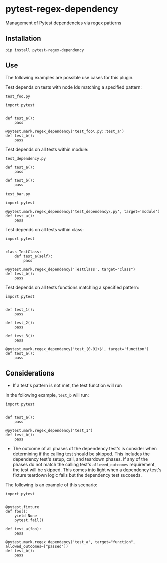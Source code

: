 # pytest-regex-dependency
Management of Pytest dependencies via regex patterns


## Installation
```
pip install pytest-regex-dependency
```

## Use

The following examples are possible use cases for this plugin.

Test depends on tests with node Ids matching a specified pattern:

`test_foo.py`
```
import pytest
        

def test_a():
    pass

@pytest.mark.regex_dependency('test_foo\.py::test_a')
def test_b():
    pass
```

Test depends on all tests within module:

`test_dependency.py`
```
def test_a():
    pass

def test_b():
    pass
```

`test_bar.py`
```
import pytest
        
@pytest.mark.regex_dependency('test_dependency\.py', target='module')
def test_a():
    pass
```

Test depends on all tests within class:

```
import pytest
        

class TestClass:
    def test_a(self):
        pass

@pytest.mark.regex_dependency('TestClass', target="class")
def test_b():
    pass
```


Test depends on all tests functions matching a specified pattern:
```
import pytest
        

def test_1():
    pass

def test_2():
    pass

def test_3():
    pass

@pytest.mark.regex_dependency('test_[0-9]+$', target='function')
def test_a():
    pass
```

## Considerations

- If a test's pattern is not met, the test function will run

In the following example, `test_b` will run:

```
import pytest
        

def test_a():
    pass

@pytest.mark.regex_dependency('test_1')
def test_b():
    pass
```

- The outcome of all phases of the dependency test's is consider when determining if the calling test should be skipped. This includes the dependency test's setup, call, and teardown phases. If any of the phases do not match the calling test's `allowed_outcomes` requirement, the test will be skipped. This comes into light when a dependency test's fixture teardown logic fails but the dependency test succeeds.

The following is an example of this scenario:
```
import pytest
        

@pytest.fixture
def foo():
    yield None
    pytest.fail()

def test_a(foo):
    pass

@pytest.mark.regex_dependency('test_a', target="function", allowed_outcomes=["passed"])
def test_b():
    pass
```